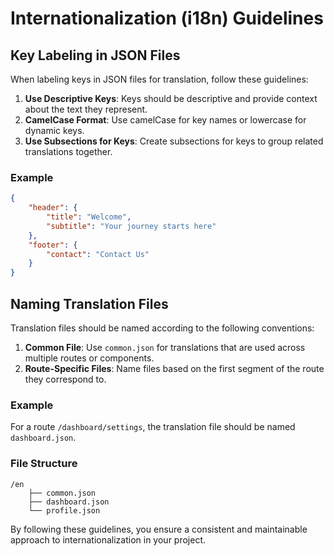 # Internationalization (i18n) Guidelines

## Key Labeling in JSON Files

When labeling keys in JSON files for translation, follow these guidelines:

1. **Use Descriptive Keys**: Keys should be descriptive and provide context about the text they represent.
2. **CamelCase Format**: Use camelCase for key names or lowercase for dynamic keys.
3. **Use Subsections for Keys**: Create subsections for keys to group related translations together.

### Example

```json
{
    "header": {
        "title": "Welcome",
        "subtitle": "Your journey starts here"
    },
    "footer": {
        "contact": "Contact Us"
    }
}
```

## Naming Translation Files

Translation files should be named according to the following conventions:

1. **Common File**: Use `common.json` for translations that are used across multiple routes or components.
2. **Route-Specific Files**: Name files based on the first segment of the route they correspond to.

### Example

For a route `/dashboard/settings`, the translation file should be named `dashboard.json`.

### File Structure

```
/en
    ├── common.json
    ├── dashboard.json
    └── profile.json
```

By following these guidelines, you ensure a consistent and maintainable approach to internationalization in your project.
